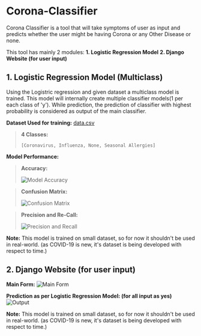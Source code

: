 # Corona-Classifier
Corona Classifier is a tool that will take symptoms of user as input and predicts whether the user might be having Corona or any Other Disease or none. 

This tool has mainly 2 modules:
**1. Logistic Regression Model**
**2. Django Website (for user input)**

## **1. Logistic Regression Model (Multiclass)**
Using the Logistric regression and given dataset a multiclass model is trained. This model will internally create multiple classifier models(1 per each class of 'y'). While prediction, the prediction of classifier with highest probability is considered as output of the main classifier.

**Dataset Used for training:** [data.csv](https://github.com/adityap27/Corona-Classifier/blob/master/ML%20model/data.csv)
	

> **4 Classes:**
> 
>     	
> 
>     [Coronavirus, Influenza, None, Seasonal Allergies]

**Model Performance:**

>  **Accuracy:**
> 
> ![Model
> Accuracy](https://raw.githubusercontent.com/adityap27/Corona-Classifier/master/readme-images/model_accuracy.JPG)


> **Confusion Matrix:** 
>
> ![Confusion Matrix](https://raw.githubusercontent.com/adityap27/Corona-Classifier/master/readme-images/confusion_matrix.JPG)


> **Precision and Re-Call:** 
>
>![Precision and Recall](https://raw.githubusercontent.com/adityap27/Corona-Classifier/master/readme-images/precision_recall.JPG)
 
**Note:** This model is trained on small dataset, so for now it shouldn't be used in real-world. (as COVID-19 is new, it's dataset is being developed with respect to time.)
## **2. Django Website (for user input)**
**Main Form:**
![Main Form](https://raw.githubusercontent.com/adityap27/Corona-Classifier/master/readme-images/main_form.JPG)

**Prediction as per Logistic Regression Model: (for all input as yes)**
![Output](https://raw.githubusercontent.com/adityap27/Corona-Classifier/master/readme-images/output.JPG)

**Note:** This model is trained on small dataset, so for now it shouldn't be used in real-world. (as COVID-19 is new, it's dataset is being developed with respect to time.)

